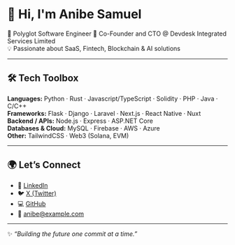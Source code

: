 # 👋 Hi, I'm Anibe Samuel  

🚀 Polyglot Software Engineer
💼 Co-Founder and CTO @ Devdesk Integrated Services Limited  
💡 Passionate about SaaS, Fintech, Blockchain & AI solutions  

---

## 🛠️ Tech Toolbox
**Languages:** Python · Rust · Javascript/TypeScript · Solidity · PHP · Java · C/C++       
**Frameworks:** Flask · Django · Laravel · Next.js · React Native · Nuxt 
**Backend / APIs:** Node.js · Express · ASP.NET Core  
**Databases & Cloud:** MySQL · Firebase · AWS · Azure  
**Other:** TailwindCSS · Web3 (Solana, EVM)  


---

## 🌍 Let’s Connect
- 💼 [LinkedIn](https://linkedin.com/in/anibesam)  
- 🐦 [X (Twitter)](https://x.com/anibesam)  
- 💻 [GitHub](https://github.com/anibesam)  
- 📧 anibe@example.com  

---

✨ *“Building the future one commit at a time.”*  
